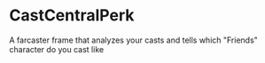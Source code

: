 # CastCentralPerk
A farcaster frame that analyzes your casts and tells which "Friends" character do you cast like
